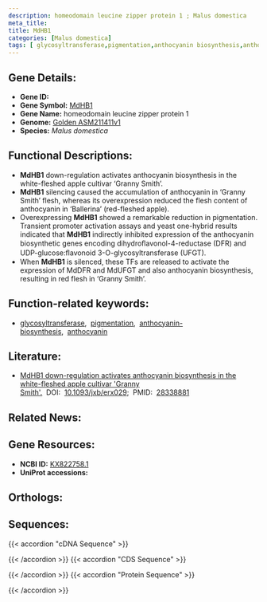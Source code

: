 ```yaml
---
description: homeodomain leucine zipper protein 1 ; Malus domestica
meta_title:
title: MdHB1
categories: [Malus domestica]
tags: [ glycosyltransferase,pigmentation,anthocyanin biosynthesis,anthocyanin ]
---
```


## Gene Details:
- **Gene ID:** []()
- **Gene Symbol:** <u>MdHB1</u>
- **Gene Name:** homeodomain leucine zipper protein 1
- **Genome:** [Golden ASM211411v1](https://ensembl.gramene.org/Malus_domestica_golden/Info/Index)
- **Species:** *Malus domestica*

## Functional Descriptions:
   - **MdHB1** down-regulation activates anthocyanin biosynthesis in the white-fleshed apple cultivar ‘Granny Smith’.
   - **MdHB1** silencing caused the accumulation of anthocyanin in ‘Granny Smith’ flesh, whereas its overexpression reduced the flesh content of anthocyanin in ‘Ballerina’ (red-fleshed apple).
   - Overexpressing **MdHB1** showed a remarkable reduction in pigmentation. Transient promoter activation assays and yeast one-hybrid results indicated that **MdHB1** indirectly inhibited expression of the anthocyanin biosynthetic genes encoding dihydroﬂavonol-4-reductase (DFR) and UDP-glucose:ﬂavonoid 3-O-glycosyltransferase (UFGT).
   - When **MdHB1** is silenced, these TFs are released to activate the expression of MdDFR and MdUFGT and also anthocyanin biosynthesis, resulting in red flesh in ‘Granny Smith’.

## Function-related keywords:
   - [glycosyltransferase](/tags/glycosyltransferase/),&nbsp;&nbsp;[pigmentation](/tags/pigmentation/),&nbsp;&nbsp;[anthocyanin-biosynthesis](/tags/anthocyanin-biosynthesis/),&nbsp;&nbsp;[anthocyanin](/tags/anthocyanin/)

## Literature:
   - [MdHB1 down-regulation activates anthocyanin biosynthesis in the white-fleshed apple cultivar &#x27;Granny Smith&#x27;.](https://doi.org/10.1093/jxb/erx029)&nbsp;&nbsp;DOI:&nbsp;&nbsp;[10.1093/jxb/erx029](https://doi.org/10.1093/jxb/erx029);&nbsp;&nbsp;PMID:&nbsp;&nbsp;[28338881](https://pubmed.ncbi.nlm.nih.gov/28338881/)

## Related News:

## Gene Resources:
- **NCBI ID:**  [KX822758.1](https://www.ncbi.nlm.nih.gov/gene/?term=KX822758.1)
- **UniProt accessions:**  [](https://www.uniprot.org/uniprotkb//entry)

## Orthologs:

## Sequences:
{{< accordion "cDNA Sequence" >}}

{{< /accordion >}}
{{< accordion "CDS Sequence" >}}

{{< /accordion >}}
{{< accordion "Protein Sequence" >}}

{{< /accordion >}}

